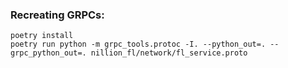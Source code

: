 ### Recreating GRPCs:

```
poetry install
poetry run python -m grpc_tools.protoc -I. --python_out=. --grpc_python_out=. nillion_fl/network/fl_service.proto
```